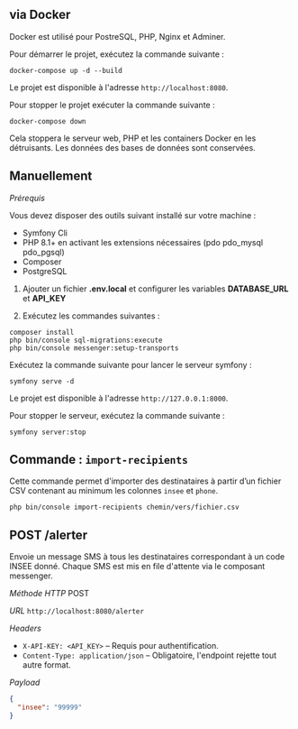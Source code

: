 
## via Docker

Docker est utilisé pour PostreSQL, PHP, Nginx et Adminer.

Pour démarrer le projet, exécutez la commande suivante :

```shell
docker-compose up -d --build
```
Le projet est disponible à l'adresse `http://localhost:8080`.

Pour stopper le projet exécuter la commande suivante :

```shell
docker-compose down
```
Cela stoppera le serveur web, PHP et les containers Docker en les détruisants. Les données des bases de données sont conservées.



## Manuellement

*Prérequis*

Vous devez disposer des outils suivant installé sur votre machine :

* Symfony Cli
* PHP 8.1+ en activant les extensions nécessaires (pdo pdo_mysql pdo_pgsql)
* Composer
* PostgreSQL

1. Ajouter un fichier __.env.local__ et configurer les variables __DATABASE_URL__ et __API_KEY__

2. Exécutez les commandes suivantes :

```shell
composer install
php bin/console sql-migrations:execute
php bin/console messenger:setup-transports
```
Exécutez la commande suivante pour lancer le serveur symfony :

```shell
symfony serve -d
```

Le projet est disponible à l'adresse `http://127.0.0.1:8000`.

Pour stopper le serveur, exécutez la commande suivante :

```shell
symfony server:stop
```


## Commande : `import-recipients`

Cette commande permet d'importer des destinataires à partir d’un fichier CSV contenant au minimum les colonnes `insee` et `phone`.

```shell
php bin/console import-recipients chemin/vers/fichier.csv
```


## POST /alerter

Envoie un message SMS à tous les destinataires correspondant à un code INSEE donné. Chaque SMS est mis en file d'attente via le composant messenger.

*Méthode HTTP*
POST

*URL*
`http://localhost:8080/alerter`

*Headers*
- `X-API-KEY: <API_KEY>` – Requis pour authentification.
- `Content-Type: application/json` – Obligatoire, l'endpoint rejette tout autre format.

*Payload*
```json
{
  "insee": "99999"
}
